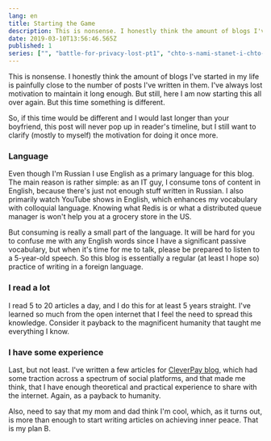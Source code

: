 ```yaml
---
lang: en
title: Starting the Game
description: This is nonsense. I honestly think the amount of blogs I've started in my life is painfully close to the number of posts I've written in them. I've always lost motivation to maintain it long enough. But still, here I am now starting this all over again. But this time something is different.
date: 2019-03-10T13:56:46.565Z
published: 1
series: ["", "battle-for-privacy-lost-pt1", "chto-s-nami-stanet-i-chto-my-mozhem-izmenit"]
---
```


This is nonsense. I honestly think the amount of blogs I've started in my life is painfully close to the number of posts I've written in them. I've always lost motivation to maintain it long enough. But still, here I am now starting this all over again. But this time something is different.

So, if this time would be different and I would last longer than your boyfriend, this post will never pop up in reader's timeline, but I still want to clarify (mostly to myself) the motivation for doing it once more.

### Language

Even though I'm Russian I use English as a primary language for this blog. The main reason is rather simple: as an IT guy, I consume tons of content in English, because there's just not enough stuff written in Russian. I also primarily watch YouTube shows in English, which enhances my vocabulary with colloquial language. Knowing what Redis is or what a distributed queue manager is won't help you at a grocery store in the US.

But consuming is really a small part of the language. It will be hard for you to confuse me with any English words since I have a significant passive vocabulary, but when it's time for me to talk, please be prepared to listen to a 5-year-old speech. So this blog is essentially a regular (at least I hope so) practice of writing in a foreign language.

### I read a lot

I read 5 to 20 articles a day, and I do this for at least 5 years straight. I've learned so much from the open internet that I feel the need to spread this knowledge. Consider it payback to the magnificent humanity that taught me everything I know.

### I have some experience

Last, but not least. I've written a few articles for [CleverPay blog](https://cleverpay.io/blog), which had some traction across a spectrum of social platforms, and that made me think, that I have enough theoretical and practical experience to share with the internet. Again, as a payback to humanity.

Also, need to say that my mom and dad think I'm cool, which, as it turns out, is more than enough to start writing articles on achieving inner peace. That is my plan B.
